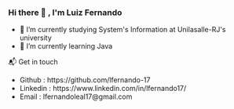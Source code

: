 ### Hi there 👋 , I'm Luiz Fernando

- 🔭 I’m currently studying System's Information at Unilasalle-RJ's university
- 🌱 I’m currently learning Java

📬 Get in touch 
<ul>
<li> Github : https://github.com/lfernando-17 </li>
  <li> Linkedin : https://www.linkedin.com/in/lfernando17/ </li>
  <li> Email : lfernandoleal17@gmail.com </li>
</ul> 
<!--
- 💬 Ask me about ...
- 📫 How to reach me: ...
- 😄 Pronouns: ...
- ⚡ Fun fact: ...
-->
